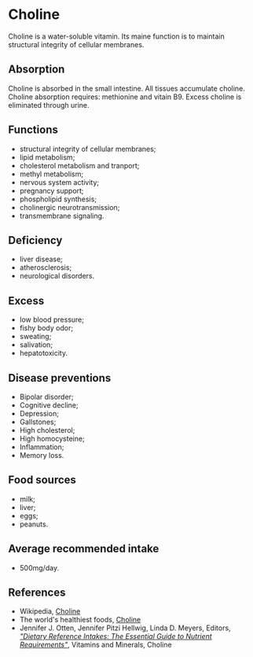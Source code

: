 # Choline
Choline is a water-soluble vitamin. Its maine function is to maintain structural integrity of cellular membranes.

## Absorption
Choline is absorbed in the small intestine. All tissues accumulate choline.
Choline absorption requires: methionine and vitain B9.
Excess choline is eliminated through urine.

## Functions
- structural integrity of cellular membranes;
- lipid metabolism;
- cholesterol metabolism and tranport;
- methyl metabolism;
- nervous system activity;
- pregnancy support;
- phospholipid synthesis;
- cholinergic neurotransmission;
- transmembrane signaling.

## Deficiency
- liver disease;
- atherosclerosis;
- neurological disorders.

## Excess
- low blood pressure;
- fishy body odor;
- sweating;
- salivation;
- hepatotoxicity.

## Disease preventions
- Bipolar disorder;
- Cognitive decline;
- Depression;
- Gallstones;
- High cholesterol;
- High homocysteine;
- Inflammation;
- Memory loss.

## Food sources
- milk;
- liver;
- eggs;
- peanuts.

## Average recommended intake
- 500mg/day.

## References
- Wikipedia, [Choline](https://en.wikipedia.org/wiki/Choline)
- The world's healthiest foods, [Choline](http://www.whfoods.com/genpage.php?tname=nutrient&dbid=50)
- Jennifer J. Otten, Jennifer Pitzi Hellwig, Linda D. Meyers, Editors, [_"Dietary Reference Intakes: The Essential Guide to Nutrient Requirements"_](https://www.amazon.com/Dietary-Reference-Intakes-Essential-Requirements/dp/0309157420), Vitamins and Minerals, Choline